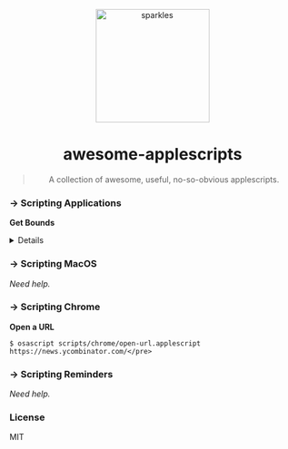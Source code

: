 <p align="center">
  <img alt="sparkles" src="https://user-images.githubusercontent.com/659829/33517575-84f0203c-d73b-11e7-9459-fe8f53f6f3da.png" width=200>
</p>
<h1 align="center">awesome-applescripts</h1>
<blockquote align="center">
  A collection of awesome, useful, no-so-obvious applescripts.
</blockquote>

### → Scripting Applications

**Get Bounds**

<details>
  <pre>$ osascript scripts/app/get-bounds.applescript Safari</pre>
</details>


### → Scripting MacOS

_Need help._


### → Scripting Chrome

**Open a URL**

```
$ osascript scripts/chrome/open-url.applescript https://news.ycombinator.com/</pre>
```


### → Scripting Reminders

_Need help._


### License

MIT
